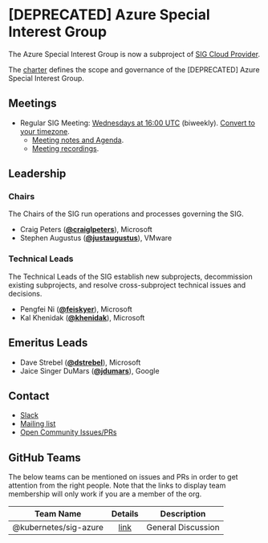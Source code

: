 <!---
This is an autogenerated file!

Please do not edit this file directly, but instead make changes to the
sigs.yaml file in the project root.

To understand how this file is generated, see https://git.k8s.io/community/generator/README.md
--->
# [DEPRECATED] Azure Special Interest Group

The Azure Special Interest Group is now a subproject of [SIG Cloud Provider](https://github.com/kubernetes/community/tree/master/sig-cloud-provider).

The [charter](charter.md) defines the scope and governance of the [DEPRECATED] Azure Special Interest Group.

## Meetings
* Regular SIG Meeting: [Wednesdays at 16:00 UTC](https://docs.google.com/document/d/1FQx0BPlkkl1Bn0c9ocVBxYIKojpmrS1CFP5h0DI68AE/edit) (biweekly). [Convert to your timezone](http://www.thetimezoneconverter.com/?t=16:00&tz=UTC).
  * [Meeting notes and Agenda](https://docs.google.com/document/d/1SpxvmOgHDhnA72Z0lbhBffrfe9inQxZkU9xqlafOW9k/edit).
  * [Meeting recordings](https://www.youtube.com/watch?v=yQLeUKi_dwg&list=PL69nYSiGNLP2JNdHwB8GxRs2mikK7zyc4).

## Leadership

### Chairs
The Chairs of the SIG run operations and processes governing the SIG.

* Craig Peters (**[@craiglpeters](https://github.com/craiglpeters)**), Microsoft
* Stephen Augustus (**[@justaugustus](https://github.com/justaugustus)**), VMware

### Technical Leads
The Technical Leads of the SIG establish new subprojects, decommission existing
subprojects, and resolve cross-subproject technical issues and decisions.

* Pengfei Ni (**[@feiskyer](https://github.com/feiskyer)**), Microsoft
* Kal Khenidak (**[@khenidak](https://github.com/khenidak)**), Microsoft

## Emeritus Leads

* Dave Strebel (**[@dstrebel](https://github.com/dstrebel)**), Microsoft
* Jaice Singer DuMars (**[@jdumars](https://github.com/jdumars)**), Google

## Contact
* [Slack](https://kubernetes.slack.com/messages/sig-azure)
* [Mailing list](https://groups.google.com/forum/#!forum/kubernetes-sig-azure)
* [Open Community Issues/PRs](https://github.com/kubernetes/community/labels/sig%2Fazure)

## GitHub Teams

The below teams can be mentioned on issues and PRs in order to get attention from the right people.
Note that the links to display team membership will only work if you are a member of the org.

| Team Name | Details | Description |
| --------- |:-------:| ----------- |
| @kubernetes/sig-azure | [link](https://github.com/orgs/kubernetes/teams/sig-azure) | General Discussion |

<!-- BEGIN CUSTOM CONTENT -->

<!-- END CUSTOM CONTENT -->
